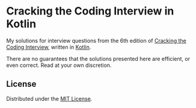 # Cracking the Coding Interview in Kotlin

My solutions for interview questions from the 6th edition of
[Cracking the Coding Interview](https://www.amazon.com/Cracking-Coding-Interview-Programming-Questions/dp/0984782850),
written in [Kotlin](https://kotlinlang.org/).

There are no guarantees that the solutions presented here are
efficient, or even correct. Read at your own discretion.

## License

Distributed under the [MIT License](http://opensource.org/licenses/MIT).
